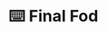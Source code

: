 ---
layout: post
title: ⌨️ Final Fod
cover-img: /assets/img/PortadasEditadas/vim.jpg
thumbnail-img: /assets/img/logos/vim.png
share-img: /assets/img/PortadasEditadas/vim.jpg
tags: [vim, shell, ide]
---